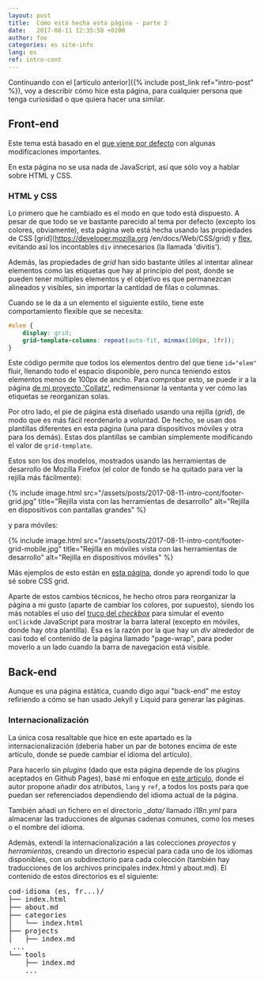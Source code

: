 ```yaml
---
layout: post
title:  Cómo está hecha esta página - parte 2
date:	2017-08-11 12:35:58 +0200
author: foo
categories: es site-info
lang: es
ref: intro-cont
---
```


Continuando con el [artículo anterior]({% include post_link ref="intro-post" %}),
voy a describir cómo hice esta página, para cualquier persona que tenga curiosidad o
que quiera hacer una similar.

## Front-end

Este tema está basado en el [que viene por defecto](https://github.com/jekyll/minima) con
algunas modificaciones importantes.

En esta página no se usa nada de JavaScript, así que sólo voy a hablar sobre HTML y CSS.

### HTML y CSS

Lo primero que he cambiado es el modo en que todo está dispuesto. A pesar de que todo
se ve bastante parecido al tema por defecto (excepto los colores, obviamente), esta
página web está hecha usando las propiedades de CSS [grid](https://developer.mozilla.org
/en/docs/Web/CSS/grid) y [flex](https://developer.mozilla.org/en/docs/Web/CSS/flex),
evitando así los incontables `div` innecesarios (la llamada 'divitis').

Además, las propiedades de _grid_ han sido bastante útiles al intentar alinear elementos
como las etiquetas que hay al principio del post, donde se pueden tener múltiples
elementos y el objetivo es que permanezcan alineados y visibles, sin importar la cantidad
de filas o columnas.

Cuando se le da a un elemento el siguiente estilo, tiene este comportamiento flexible que
se necesita:

```css
#elem {
	display: grid;
	grid-template-columns: repeat(auto-fit, minmax(100px, 1fr));
}
```

Este código permite que todos los elementos dentro del que tiene `id="elem"` fluir,
llenando todo el espacio disponible, pero nunca teniendo estos elementos menos de 100px
de ancho. Para comprobar esto, se puede ir a la página [de mi proyecto 'Collatz'](
/es/projects/toy/collatz), redimensionar la ventanta y ver cómo las etiquetas se
reorganizan solas.


Por otro lado, el pie de página está diseñado usando una rejilla (_grid_), de modo que
es más fácil reordenarlo a voluntad. De hecho, se usan dos plantillas diferentes en esta
página (una para dispositivos móviles y otra para los demás). Estas dos plantillas se
cambian simplemente modificando el valor de `grid-template`.

Estos son los dos modelos, mostrados usando las herramientas de desarrollo de Mozilla
Firefox (el color de fondo se ha quitado para ver la rejilla más fácilmente):

{% include image.html
	src="/assets/posts/2017-08-11-intro-cont/footer-grid.jpg"
	title="Rejilla vista con las herramientas de desarrollo"
	alt="Rejilla en dispositivos con pantallas grandes"
%}

y para móviles:

{% include image.html
	src="/assets/posts/2017-08-11-intro-cont/footer-grid-mobile.jpg"
	title="Rejilla en móviles vista con las herramientas de desarrollo"
	alt="Rejilla en dispositivos móviles"
%}


Más ejemplos de esto están en [esta página](https://gridbyexample.com/learn/), donde yo
aprendí todo lo que sé sobre CSS grid.


Aparte de estos cambios técnicos, he hecho otros para reorganizar la página a mi gusto
(aparte de cambiar los colores, por supuesto), siendo los más notables el uso del
[truco del _checkbox_](https://stackoverflow.com/a/32721572) para simular el evento
`onClick`de JavaScript para mostrar la barra lateral (excepto en móviles, donde hay otra
plantilla). Esa es la razón por la que hay un _div_ alrededor de casi todo el
contenido de la página llamado "page-wrap", para poder moverlo a un lado cuando la
barra de navegación está visible.


## Back-end

Aunque es una página estática, cuando digo aquí "back-end" me estoy refiriendo a cómo
se han usado Jekyll y Liquid para generar las páginas.

### Internacionalización

La única cosa resaltable que hice en este apartado es la internacionalización (debería
haber un par de botones encima de este artículo, donde se puede cambiar el idioma del
artículo).

Para hacerlo sin _plugins_ (dado que esta página depende de los plugins aceptados en
Github Pages), basé mi enfoque en
[este artículo](https://www.sylvaindurand.org/making-jekyll-multilingual/), donde el
autor propone añadir dos atributos, `lang` y `ref`, a todos los posts para que puedan ser
referenciados dependiendo del idioma actual de la página.

También añadí un fichero en el directorio *_data/* llamado *i18n.yml* para almacenar las
traducciones de algunas cadenas comunes, como los meses o el nombre del idioma.


Además, extendí la internacionalización a las colecciones _proyectos_ y _herramientas_,
creando un directorio especial para cada uno de los idiomas disponibles, con un
subdirectorio para cada colección (también hay traducciones de los archivos principales
index.html y about.md). El contenido de estos directorios es el siguiente:
<pre>
cod-idioma (es, fr...)/
├── index.html
├── about.md
├── categories
│   └── index.html
├── projects
│   ├── index.md
 ...
└── tools
    ├── index.md
    ...
</pre>
